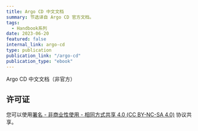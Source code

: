 ```yaml
---
title: Argo CD 中文文档
summary: 节选译自 Argo CD 官方文档。
tags:
  - Handbook系列
date: 2023-06-20
featured: false
internal_link: argo-cd
type: publication
publication_link: "/argo-cd"
publication_type: "ebook"
---
```


Argo CD 中文文档（非官方）

## 许可证

您可以使用[署名 - 非商业性使用 - 相同方式共享 4.0 (CC BY-NC-SA 4.0)](https://creativecommons.org/licenses/by-nc-sa/4.0/deed.zh)  协议共享。

